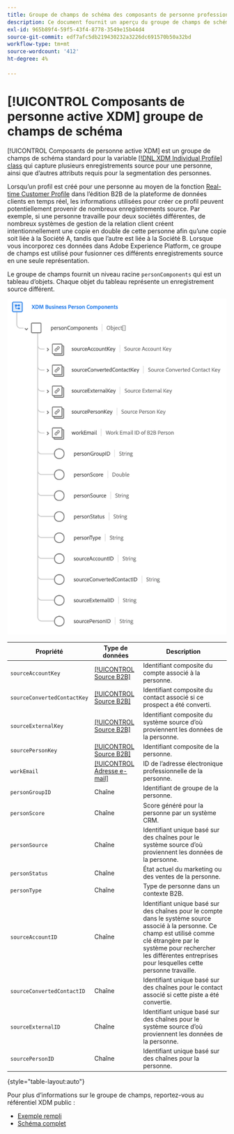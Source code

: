 ```yaml
---
title: Groupe de champs de schéma des composants de personne professionnelle XDM
description: Ce document fournit un aperçu du groupe de champs de schéma XDM Business Person Components.
exl-id: 965b89f4-59f5-43f4-8778-3549e15b44d4
source-git-commit: edf7afc5db219430232a3226dc691570b50a32bd
workflow-type: tm+mt
source-wordcount: '412'
ht-degree: 4%

---
```


# [!UICONTROL Composants de personne active XDM] groupe de champs de schéma

[!UICONTROL Composants de personne active XDM] est un groupe de champs de schéma standard pour la variable [[!DNL XDM Individual Profile] class](../../classes/individual-profile.md) qui capture plusieurs enregistrements source pour une personne, ainsi que d’autres attributs requis pour la segmentation des personnes.

Lorsqu’un profil est créé pour une personne au moyen de la fonction [Real-time Customer Profile](../../../profile/home.md) dans l’édition B2B de la plateforme de données clients en temps réel, les informations utilisées pour créer ce profil peuvent potentiellement provenir de nombreux enregistrements source. Par exemple, si une personne travaille pour deux sociétés différentes, de nombreux systèmes de gestion de la relation client créent intentionnellement une copie en double de cette personne afin qu’une copie soit liée à la Société A, tandis que l’autre est liée à la Société B. Lorsque vous incorporez ces données dans Adobe Experience Platform, ce groupe de champs est utilisé pour fusionner ces différents enregistrements source en une seule représentation.

Le groupe de champs fournit un niveau racine `personComponents` qui est un tableau d’objets. Chaque objet du tableau représente un enregistrement source différent.

![](../../images/field-groups/business-person-components.png)

| Propriété | Type de données | Description |
| --- | --- | --- |
| `sourceAccountKey` | [[!UICONTROL Source B2B]](../../data-types/b2b-source.md) | Identifiant composite du compte associé à la personne. |
| `sourceConvertedContactKey` | [[!UICONTROL Source B2B]](../../data-types/b2b-source.md) | Identifiant composite du contact associé si ce prospect a été converti. |
| `sourceExternalKey` | [[!UICONTROL Source B2B]](../../data-types/b2b-source.md) | Identifiant composite du système source d’où proviennent les données de la personne. |
| `sourcePersonKey` | [[!UICONTROL Source B2B]](../../data-types/b2b-source.md) | Identifiant composite de la personne. |
| `workEmail` | [[!UICONTROL Adresse e-mail]](../../data-types/b2b-source.md) | ID de l’adresse électronique professionnelle de la personne. |
| `personGroupID` | Chaîne | Identifiant de groupe de la personne. |
| `personScore` | Chaîne | Score généré pour la personne par un système CRM. |
| `personSource` | Chaîne | Identifiant unique basé sur des chaînes pour le système source d’où proviennent les données de la personne. |
| `personStatus` | Chaîne | État actuel du marketing ou des ventes de la personne. |
| `personType` | Chaîne | Type de personne dans un contexte B2B. |
| `sourceAccountID` | Chaîne | Identifiant unique basé sur des chaînes pour le compte dans le système source associé à la personne. Ce champ est utilisé comme clé étrangère par le système pour rechercher les différentes entreprises pour lesquelles cette personne travaille. |
| `sourceConvertedContactID` | Chaîne | Identifiant unique basé sur des chaînes pour le contact associé si cette piste a été convertie. |
| `sourceExternalID` | Chaîne | Identifiant unique basé sur des chaînes pour le système source d’où proviennent les données de la personne. |
| `sourcePersonID` | Chaîne | Identifiant unique basé sur des chaînes pour la personne. |

{style=&quot;table-layout:auto&quot;}

Pour plus d’informations sur le groupe de champs, reportez-vous au référentiel XDM public :

* [Exemple rempli](https://github.com/adobe/xdm/blob/master/components/fieldgroups/profile/b2b-person-components.example.1.json)
* [Schéma complet](https://github.com/adobe/xdm/blob/master/components/fieldgroups/profile/b2b-person-components.schema.json)

